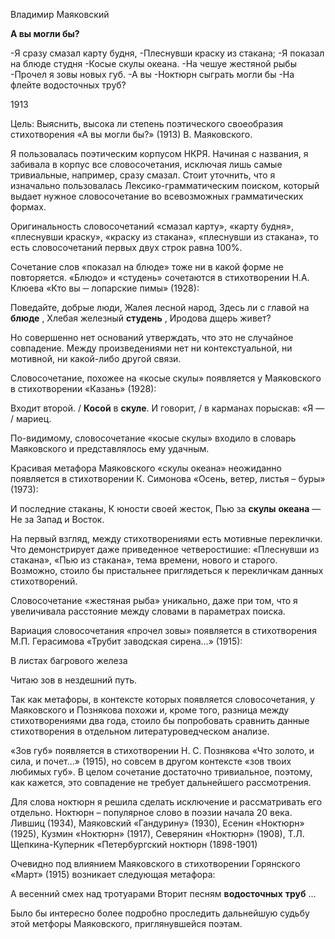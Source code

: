 Владимир Маяковский

**А вы могли бы?**

-Я сразу смазал карту будня,
-Плеснувши краску из стакана;
-Я показал на блюде студня
-Косые скулы океана.
-На чешуе жестяной рыбы
-Прочел я зовы новых губ.
-А вы
-Ноктюрн сыграть могли бы
-На флейте водосточных труб? 

1913

Цель: Выяснить, высока ли степень поэтического своеобразия стихотворения «А вы могли бы?» (1913) В. Маяковского.

Я пользовалась поэтическим корпусом НКРЯ. Начиная с названия, я забивала в корпус все словосочетания, исключая лишь самые тривиальные, например, сразу смазал. Стоит уточнить, что я изначально пользовалась Лексико-грамматическим поиском, который выдает нужное словосочетание во всевозможных грамматических формах.

Оригинальность словосочетаний «смазал карту», «карту будня», «плеснувши краску», «краску из стакана», «плеснувши из стакана», то есть словосочетаний первых двух строк равна 100%.

Сочетание слов «показал на блюде» тоже ни в какой форме не повторяется. «Блюдо» и «студень» сочетаются в стихотворении Н.А. Клюева «Кто вы ─ лопарские пимы» (1928):

Поведайте, добрые люди,
Жалея лесной народ,
Здесь ли с главой на  **блюде** ,
Хлебая железный  **студень** ,
Иродова дщерь живет?

Но совершенно нет оснований утверждать, что это не случайное совпадение. Между произведениями нет ни контекстуальной, ни мотивной, ни какой-либо другой связи.

Словосочетание, похожее на «косые скулы» появляется у Маяковского в стихотворении «Казань» (1928):

Входит второй. /  **Косой**  в  **скуле**.
И говорит, / в карманах порыскав:
«Я ― / мариец.

По-видимому, словосочетание «косые скулы» входило в словарь Маяковского и представлялось ему удачным.

Красивая метафора Маяковского «скулы океана» неожиданно появляется в стихотворении К. Симонова «Осень, ветер, листья – буры» (1973):

И последние стаканы,
К юности своей жесток,
Пью за  **скулы**   **океана**  ―
Не за Запад и Восток.

На первый взгляд, между стихотворениями есть мотивные переклички. Что демонстрирует даже приведенное четверостишие: «Плеснувши из стакана», «Пью из стакана», тема времени, нового и старого. Возможно, стоило бы пристальнее приглядеться к перекличкам данных стихотворений.

Словосочетание «жестяная рыба» уникально, даже при том, что я увеличивала расстояние между словами в параметрах поиска.

Вариация словосочетания «прочел зовы» появляется в стихотворения М.П. Герасимова «Трубит заводская сирена…» (1915):

В листах багрового железа

Читаю зов в нездешний путь.

Так как метафоры, в контексте которых появляется словосочетания, у Маяковского и Познякова похожи и, кроме того, разница между стихотворениями два года, стоило бы попробовать сравнить данные стихотворения в отдельном литературоведческом анализе.

«Зов губ» появляется в стихотворении Н. С. Познякова «Что золото, и сила, и почет...» (1915), но совсем в другом контексте «зов твоих любимых губ». В целом сочетание достаточно тривиальное, поэтому, как кажется, это совпадение не требует дальнейшего рассмотрения.

Для слова ноктюрн я решила сделать исключение и рассматривать его отдельно. Ноктюрн – популярное слово в поэзии начала 20 века. Лившиц (1934), Маяковский «Гандурину» (1930), Есенин «Ноктюрн» (1925), Кузмин «Ноктюрн» (1917), Северянин «Ноктюрн» (1908), Т.Л. Щепкина-Куперник «Петербургский ноктюрн (1898-1901)

Очевидно под влиянием Маяковского в стихотворении Горянского «Март» (1915) возникает следующая метафора:

А весенний смех над тротуарами
Вторит песням  **водосточных**   **труб** …

Было бы интересно более подробно проследить дальнейшую судьбу этой метфоры Маяковского, приглянувшейся поэтам.
